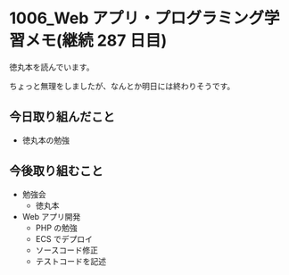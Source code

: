 # 1006_Web アプリ・プログラミング学習メモ(継続 287 日目)

徳丸本を読んでいます。

ちょっと無理をしましたが、なんとか明日には終わりそうです。

## 今日取り組んだこと

- 徳丸本の勉強

## 今後取り組むこと

- 勉強会
  - 徳丸本
- Web アプリ開発
  - PHP の勉強
  - ECS でデプロイ
  - ソースコード修正
  - テストコードを記述
